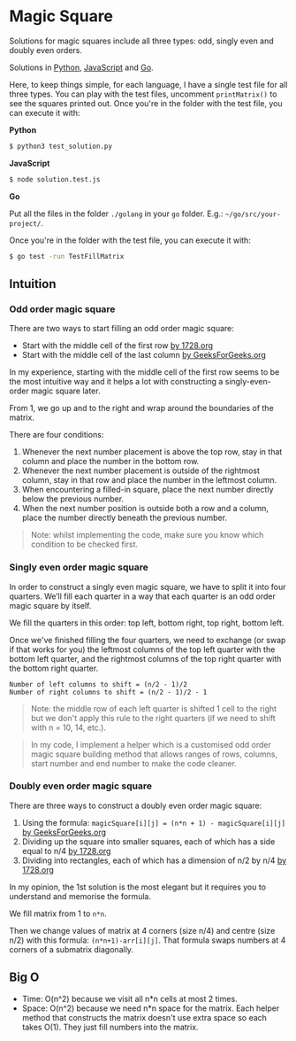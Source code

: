 # Magic Square

Solutions for magic squares include all three types: odd, singly even and doubly even orders.

Solutions in [Python](./python3), [JavaScript](./javascript) and [Go](./golang).

Here, to keep things simple, for each language, I have a single test file for all three types. You can play with the test files, uncomment `printMatrix()` to see the squares printed out. Once you're in the folder with the test file, you can execute it with:

**Python**
```bash
$ python3 test_solution.py
```

**JavaScript**
```bash
$ node solution.test.js
```

**Go**

Put all the files in the folder `./golang` in your `go` folder. E.g.: `~/go/src/your-project/`. 

Once you're in the folder with the test file, you can execute it with:

```bash
$ go test -run TestFillMatrix
```

## Intuition

### Odd order magic square

There are two ways to start filling an odd order magic square:

- Start with the middle cell of the first row [by 1728.org](http://www.1728.org/magicsq1.htm) 
- Start with the middle cell of the last column [by GeeksForGeeks.org](https://www.geeksforgeeks.org/magic-square/)

In my experience, starting with the middle cell of the first row seems to be the most intuitive way and it helps a lot with constructing a singly-even-order magic square later.

From 1, we go up and to the right and wrap around the boundaries of the matrix.

There are four conditions:

1. Whenever the next number placement is above the top row, stay in that column and place the number in the bottom row.
2. Whenever the next number placement is outside of the rightmost column, stay in that row and place the number in the leftmost column.
3. When encountering a filled-in square, place the next number directly below the previous number.
4. When the next number position is outside both a row and a column, place the number directly beneath the previous number.

> Note: whilst implementing the code, make sure you know which condition to be checked first.

### Singly even order magic square

In order to construct a singly even magic square, we have to split it into four quarters. We’ll fill each quarter in a way that each quarter is an odd order magic square by itself. 

We fill the quarters in this order: top left, bottom right, top right, bottom left.

Once we've finished filling the four quarters, we need to exchange (or swap if that works for you) the leftmost columns of the top left quarter with the bottom left quarter, and the rightmost columns of the top right quarter with the bottom right quarter.

```
Number of left columns to shift = (n/2 - 1)/2
Number of right columns to shift = (n/2 - 1)/2 - 1
```

> Note: the middle row of each left quarter is shifted 1 cell to the right but we don't apply this rule to the right quarters (if we need to shift with n = 10, 14, etc.).

> In my code, I implement a helper which is a customised odd order magic square building method that allows ranges of rows, columns, start number and end number to make the code cleaner.

### Doubly even order magic square

There are three ways to construct a doubly even order magic square:

1. Using the formula: `magicSquare[i][j] = (n*n + 1) - magicSquare[i][j]` [by GeeksForGeeks.org](https://www.geeksforgeeks.org/magic-square-even-order/)
1. Dividing up the square into smaller squares, each of which has a side equal to n/4 [by 1728.org](http://www.1728.org/magicsq2.htm)
1. Dividing into rectangles, each of which has a dimension of n/2 by n/4 [by 1728.org](http://www.1728.org/magicsq2.htm)

In my opinion, the 1st solution is the most elegant but it requires you to understand and memorise the formula.

We fill matrix from 1 to `n*n`. 

Then we change values of matrix at 4 corners (size n/4) and centre (size n/2) with this formula: `(n*n+1)-arr[i][j]`. That formula swaps numbers at 4 corners of a submatrix diagonally.

## Big O

- Time: O(n^2) because we visit all n*n cells at most 2 times.
- Space: O(n^2) because we need n*n space for the matrix. Each helper method that constructs the matrix doesn't use extra space so each takes O(1). They just fill numbers into the matrix.
